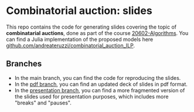 # Combinatorial auction: slides

This repo contains the code for generating slides covering the topic of **combinatarial auctions**, done as part of the course [20602-Algorithms](https://didattica.unibocconi.it/ts/tsn_anteprima.php?cod_ins=20602&anno=2021&IdPag=6352).
You can find a Julia implementation of the proposed models here [github.com/andreateruzzi/combinatorial_auction_ILP](https://github.com/andreateruzzi/combinatorial_auction_ILP).

## Branches

- In the main branch, you can find the code for reproducing the slides.
- In the [pdf branch](https://github.com/andreateruzzi/combinatorial-auction/tree/pdf), you can find an updated deck of slides in pdf format.
- In the [presentation branch](https://github.com/andreateruzzi/combinatorial-auction/tree/presentation), you can find a more fragmented version of the slides used for presentation purposes, which includes more "breaks" and "pauses".
